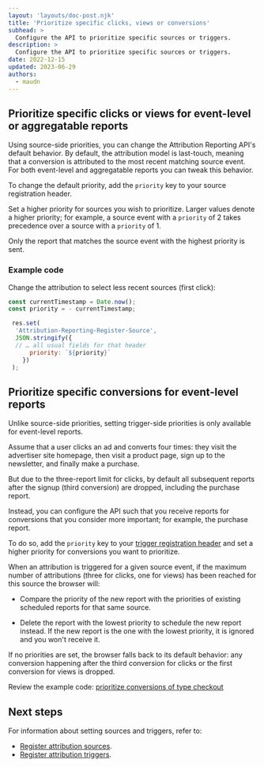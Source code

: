 ```yaml
---
layout: 'layouts/doc-post.njk'
title: 'Prioritize specific clicks, views or conversions'
subhead: >
  Configure the API to prioritize specific sources or triggers.
description: >
  Configure the API to prioritize specific sources or triggers.
date: 2022-12-15
updated: 2023-06-29
authors:
  - maudn
---
```


## Prioritize specific clicks or views for event-level or aggregatable reports

Using source-side priorities, you can change the Attribution Reporting API's default behavior. By default, the attribution model  is last-touch, meaning that a conversion is attributed to the most recent matching source event. For both event-level and aggregatable reports you can tweak this behavior.

To change the default priority, add the `priority` key to your source registration header.

Set a higher priority for sources you wish to prioritize. Larger values denote a higher priority; for example, a source event with a `priority` of 2 takes precedence over a source with a `priority` of 1.

Only the report that matches the source event with the highest priority is sent.

### Example code

Change the attribution to select less recent sources (first click):

```javascript
const currentTimestamp = Date.now();
const priority = - currentTimestamp;

 res.set(
  'Attribution-Reporting-Register-Source',    
  JSON.stringify({
  // … all usual fields for that header
      priority: `${priority}`
    })
 );
```

## Prioritize specific conversions for event-level reports

Unlike source-side priorities, setting trigger-side priorities is only available for event-level reports.

Assume that a user clicks an ad and converts four times: they visit the advertiser site homepage, then visit a product page, sign up to the newsletter, and finally make a purchase.

But due to the three-report limit for clicks, by default all subsequent reports after the signup (third conversion) are dropped, including the purchase report. 

Instead, you can configure the API such that you receive reports for conversions that you consider more important; for example, the purchase report.

To do so, add the `priority` key to your [trigger registration header](/docs/privacy-sandbox/attribution-reporting/register-attribution-trigger/) and set a higher priority for conversions you want to prioritize. 

When an attribution is triggered for a given source event, if the maximum number of attributions (three for clicks, one for views) has been reached for this source the browser will:

* Compare the priority of the new report with the priorities of existing scheduled reports for that same source.

* Delete the report with the lowest priority to schedule the new report instead. If the new report is the one with the lowest priority, it is ignored and you won't receive it.

If no priorities are set, the browser falls back to its default behavior: any conversion happening after the third conversion for clicks or the first conversion for views is dropped.

Review the example code: [prioritize conversions of type checkout](https://github.com/GoogleChromeLabs/trust-safety-demo/blob/8f3d874b79ab0c8a15822fbcd09e94042aee7dcd/conversion-measurement/functions/apps/adtech.js#L215)


## Next steps

For information about setting sources and triggers, refer to:

- [Register attribution sources](/docs/privacy-sandbox/attribution-reporting/register-attribution-source/).
- [Register attribution triggers](/docs/privacy-sandbox/attribution-reporting/register-attribution-triggers/).
